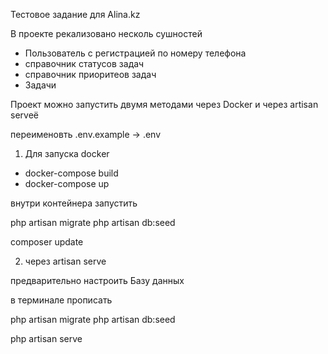 Тестовое задание для Alina.kz
 
В проекте рекализовано несколь сушностей

- Пользователь с регистрацией по номеру телефона
- справочник статусов задач
- справочник приоритеов задач
- Задачи


Проект можно запустить двумя методами через Docker и через artisan serveё

переименовть .env.example -> .env

1) Для запуска docker

- docker-compose build
- docker-compose up

внутри контейнера запустить

php artisan migrate
php artisan db:seed

composer update


2) через artisan serve

предварительно настроить Базу данных 

в терминале прописать 

php artisan migrate
php artisan db:seed

php artisan serve



